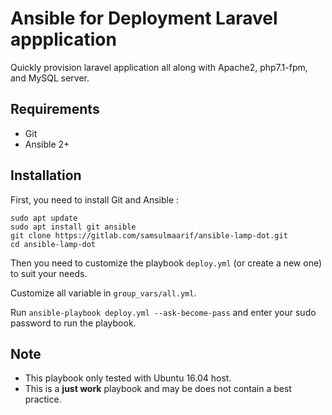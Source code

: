 # Ansible for Deployment Laravel appplication

Quickly provision laravel application all along with Apache2, php7.1-fpm, and MySQL server.

## Requirements
- Git
- Ansible 2+

## Installation
First, you need to install Git and Ansible :
```
sudo apt update
sudo apt install git ansible
git clone https://gitlab.com/samsulmaarif/ansible-lamp-dot.git
cd ansible-lamp-dot
```

Then you need to customize the playbook `deploy.yml` (or create a new one) to suit your needs. 

Customize all variable in `group_vars/all.yml`.

Run `ansible-playbook deploy.yml --ask-become-pass` and enter your sudo password to run the playbook.

## Note
- This playbook only tested with Ubuntu 16.04 host.
- This is a **just work** playbook and may be does not contain a best practice. 
